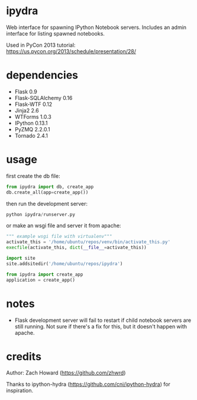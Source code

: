 ipydra
======

Web interface for spawning IPython Notebook servers. Includes an admin interface for listing spawned notebooks.

Used in PyCon 2013 tutorial: https://us.pycon.org/2013/schedule/presentation/28/

dependencies
============
* Flask 0.9
* Flask-SQLAlchemy 0.16
* Flask-WTF 0.12
* Jinja2 2.6
* WTForms 1.0.3
* IPython 0.13.1
* PyZMQ 2.2.0.1
* Tornado 2.4.1

usage
=====

first create the db file:
```python
from ipydra import db, create_app
db.create_all(app=create_app())
```
then run the development server:
```python
python ipydra/runserver.py
```
or make an wsgi file and server it from apache:
```python
""" example wsgi file with virtualenv"""
activate_this = '/home/ubuntu/repos/venv/bin/activate_this.py'
execfile(activate_this, dict(__file__=activate_this))

import site
site.addsitedir('/home/ubuntu/repos/ipydra')

from ipydra import create_app
application = create_app()
```

notes
=====

* Flask development server will fail to restart if child notebook servers are still running. Not sure if there's a fix for this, but it doesn't happen with apache.

credits
=======

Author: Zach Howard (https://github.com/zhwrd)

Thanks to ipython-hydra (https://github.com/cni/ipython-hydra) for inspiration.
